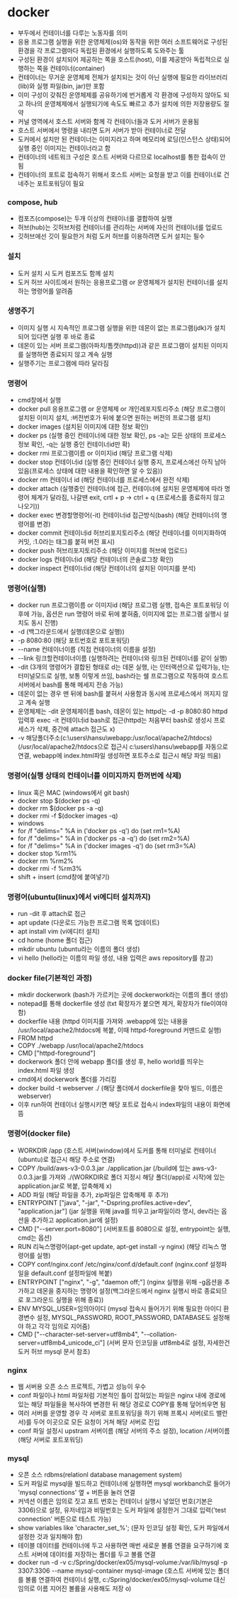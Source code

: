 # docker
- 부두에서 컨테이너를 다루는 노동자를 의미
- 응용 프로그램 실행을 위한 운영체제(os)와 동작을 위한 여러 소프트웨어로 구성된 환경을 각 프로그램마다 독립된 환경에서 실행하도록 도와주는 툴
- 구성된 환경이 설치되어 제공하는 쪽을 호스트(host), 이를 제공받아 독립적으로 실행하는 쪽을 컨테이너(container)
- 컨테이너는 무거운 운영체제 전체가 설치되는 것이 아닌 실행에 필요한 라이브러리(lib)와 실행 파일(bin, jar)만 포함
- 이미 구성이 갖춰진 운영체제를 공유하기에 번거롭게 각 환경에 구성하지 않아도 되고 하나의 운영체제에서 실행되기에 속도도 빠르고 추가 설치에 의한 저장용량도 절약
- 커널 영역에서 호스트 서버와 함께 각 컨테이너들과 도커 서버가 운용됨
- 호스트 서버에서 명령을 내리면 도커 서버가 받아 컨테이너로 전달
- 도커에서 설치만 된 컨테이너는 이미지라고 하며 메모리에 로딩(인스턴스 상태)되어 실행 중인 이미지는 컨테이너라고 함
- 컨테이너의 네트워크 구성은 호스트 서버와 다르므로 localhost를 통한 접속이 안됨
- 컨테이너의 포트로 접속하기 위해서 호스트 서버는 요청을 받고 이를 컨테이너로 건네주는 포트포워딩이 필요

### compose, hub
- 컴포즈(compose)는 두개 이상의 컨테이너를 결합하여 실행
- 허브(hub)는 깃허브처럼 컨테이너를 관리하는 서버에 자신의 컨테이너를 업로드
- 깃허브에선 깃이 필요한거 처럼 도커 허브를 이용하려면 도커 설치는 필수

### 설치
- 도커 설치 시 도커 컴포즈도 함께 설치
- 도커 허브 사이트에서 원하는 응용프로그램 or 운영체제가 설치된 컨테이너를 설치하는 명령어를 알려줌

### 생명주기
- 이미지 실행 시 지속적인 프로그램 실행을 위한 데몬이 없는 프로그램(jdk)가 설치되어 있다면 실행 후 바로 종료
- 데몬이 있는 서버 프로그램(아파치/톰캣(httpd))과 같은 프로그램이 설치된 이미지를 실행하면 종료되지 않고 계속 실행
- 실행주기는 프로그램에 따라 달라짐

### 명령어
- cmd창에서 실행
- docker pull 응용프로그램 or 운영체제 or 개인레포지토리주소 (해당 프로그램이 설치된 이미지 설치, :버전번호가 뒤에 붙으면 원하는 버전의 프로그램 설치)
- docker images (설치된 이미지에 대한 정보 확인)
- docker ps (실행 중인 컨테이너에 대한 정보 확인, ps -a는 모든 상태의 프로세스 정보 확인, -q는 실행 중인 컨테이너id만 확)
- docker rmi 프로그램이름 or 이미지id (해당 프로그램 삭제)
- docker stop 컨테이너id (실행 중인 컨테이너 실행 중지, 프로세스에선 아직 남아있음(프로세스 상태에 대한 내용을 확인하면 알 수 있음))
- docker rm 컨테이너 id (해당 컨테이너를 프로세스에서 완전 삭제)
- docker attach (실행중인 컨테이너에 접근, 컨테이너에 설치된 운영체제에 따라 명령어 체계가 달라짐, 나갈땐 exit, crtl + p -> ctrl + q (프로세스를 종료하지 않고 나오기))
- docker exec 변경할명령어(-it) 컨테이너id 접근방식(bash) (해당 컨테이너의 명령어를 변경)
- docker commit 컨테이너id 허브리포지토리주소 (해당 컨테이너를 이미지화하여 커밋, :1.0라는 태그를 붙혀 버전 표시)
- docker push 허브리포지토리주소 (해당 이미지를 허브에 업로드)
- docker logs 컨테이너id (해당 컨테이너의 콘솔로그창 확인)
- docker inspect 컨테이너id (해당 컨테이너의 설치된 이미지를 분석)

### 명령어(실행)
- docker run 프로그램이름 or 이미지id (해당 프로그램 실행, 접속은 포트포워딩 이후에 가능, 옵션은 run 명령어 바로 뒤에 붙혀줌, 이미지에 없는 프로그램 실행시 설치도 동시 진행)
- -d (백그라운드에서 실행(데몬으로 실행))
- -p 8080:80 (해당 포트번호로 포트포워딩)
- --name 컨테이너이름 (직접 컨테이너의 이름을 설정)
- --link 링크할컨테이너이름 (실행하려는 컨테이너와 링크된 컨테이너를 같이 실행)
- -dit (3개의 명령어가 결합된 형태로 d는 데몬 실행, i는 인터랙션으로 입력가능, t는 터미널모드로 실행, 보통 이렇게 쓰임, bash라는 쉘 프로그램으로 작동하여 호스트 서버에서 bash를 통해 메세지 전송 가능)
- 데몬이 없는 경우 맨 뒤에 bash를 붙혀서 사용함과 동시에 프로세스에서 꺼지지 않고 계속 실행
- 운영체제는 -dit 운영체제이름 bash, 데몬이 있는 httpd는 -d -p 8080:80 httpd 입력후 exec -it 컨테이너id bash로 접근(httpd는 처음부터 bash로 생성시 프로세스가 삭제, 중간에 attach 접근도 x)
- -v 해당폴더주소(c:\users\hansu\webapp:/usr/local/apache2/htdocs) (/usr/local/apache2/htdocs으로 접근시 c:\users\hansu\webapp를 자동으로 연결, webapp에 index.html파일 생성하면 포트주소로 접근시 해당 파일 띄움)

### 명령어(실행 상태의 컨테이너를 이미지까지 한꺼번에 삭제)
- linux 혹은 MAC (windows에서 git bash)
- docker stop $(docker ps -q)
- docker rm $(docker ps -a -q)
- docker rmi -f $(docker images -q)
- windows
- for /f "delims=" %A in ('docker ps -q') do (set rm1=%A)
- for /f "delims=" %A in ('docker ps -a -q') do (set rm2=%A)
- for /f "delims=" %A in ('docker images -q') do (set rm3=%A)
- docker stop %rm1%
- docker rm %rm2%
- docker rmi -f %rm3%
- shift + insert (cmd창에 붙여넣기)

### 명령어(ubuntu(linux)에서 vi에디터 설치까지)
- run -dit 후 attach로 접근
- apt update (다운로드 가능한 프로그램 목록 업데이트)
- apt install vim (vi에디터 설치)
- cd home (home 폴더 접근)
- mkdir ubuntu (ubuntu라는 이름의 폴더 생성)
- vi hello (hello라는 이름의 파일 생성, 내용 입력은 aws repository를 참고)

### docker file(기본적인 과정)
- mkdir dockerwork (bash가 가르키는 곳에 dockerwork라는 이름의 폴더 생성)
- notepad를 통해 dockerfile 생성 (txt 확장자가 붙으면 제거, 확장자가 file이여야 함)
- dockerfile 내용 (httpd 이미지를 가져와 .webapp에 있는 내용을 /usr/local/apache2/htdocs에 복붙, 이때 httpd-foreground 커맨드로 실행)
- FROM httpd
- COPY ./webapp /usr/local/apache2/htdocs
- CMD ["httpd-foreground"]
- dockerwork 폴더 안에 webapp 폴더를 생성 후, hello world를 띄우는 index.html 파일 생성
- cmd에서 dockerwork 폴더를 가리킴
- docker build -t webserver ./ (해당 폴더에서 dockerfile을 찾아 빌드, 이름은 webserver)
- 이후 run하여 컨테이너 실행시키면 해당 포트로 접속시 index파일의 내용이 화면에 뜸

### 명령어(docker file)
- WORKDIR /app (호스트 서버(window)에서 도커를 통해 터미널로 컨테이너(ubuntu)로 접근시 해당 주소로 연결)
- COPY /build/aws-v3-0.0.3.jar ./application.jar (/build에 있는 aws-v3-0.0.3.jar를 가져와 ./(WORKDIR로 폴더 지정시 해당 폴더(/app)로 시작)에 있는 application.jar로 복붙, 압축해제 x)
- ADD 파일 (해당 파일을 추가, zip파일은 압축해제 후 추가)
- ENTRYPOINT ["java",  "-jar", "-Dspring.profiles.active=dev", "application.jar"] (jar 실행을 위해 java를 띄우고 jar파일이라 명시, dev라는 옵션을 추가하고 application.jar에 설정)
- CMD ["--server.port=8080"] (서버포트를 8080으로 설정, entrypoint는 실행, cmd는 옵션)
- RUN 리눅스명령어(apt-get update, apt-get install -y nginx) (해당 리눅스 명령어를 실행)
- COPY conf/nginx.conf /etc/nginx/conf.d/default.conf (nginx.conf 설정파일을 default.conf 설정파일에 복붙)
- ENTRYPOINT ["nginx", "-g", "daemon off;"] (nginx 실행을 위해 -g옵션을 추가하고 데몬을 중지하는 명령어 설정(백그라운드에서 nginx 실행시 바로 종료되므로 포그라운드 실행을 위해 종료))
- ENV MYSQL_USER=임의아이디 (mysql 접속시 들어가기 위해 필요한 아이디 환경변수 설정, MYSQL_PASSWORD, ROOT_PASSWORD, DATABASE도 설정해야 하고 각각 임의로 지어줌)
- CMD ["--character-set-server=utf8mb4", "--collation-server=utf8mb4_unicode_ci"] (서버 문자 인코딩을 utf8mb4로 설정, 자세한건 도커 허브 mysql 문서 참조)

### nginx
- 웹 서버용 오픈 소스 프로젝트, 가볍고 성능이 우수
- conf 파일이나 html 파일처럼 기본적인 틀이 잡혀있는 파일은 nginx 내에 경로에 있는 해당 파일들을 복사하여 변경한 뒤 해당 경로로 COPY를 통해 덮어씌우면 됨
- 여러 서버를 운영할 경우 각 서버로 포트포워딩을 하기 위해 프록시 서버(로드 밸런서)를 두어 이곳으로 모든 요청이 거쳐 해당 서버로 진입
- conf 파일 설정시 upstram 서버이름 (해당 서버의 주소 설정), location /서버이름 (해당 서버로 포트포워딩)

### mysql
- 오픈 소스 rdbms(relationl database management system)
- 도커 파일로 mysql을 빌드하고 컨테이너에 실행하면 mysql workbanch로 들어가 'mysql connections' 옆 + 버튼을 눌러 연결
- 커넥션 이름은 임의로 짓고 포트 번호는 컨테이너 실행시 넣었던 번호(기본은 3306)으로 설정, 유저네임과 비밀번호는 도커 파일에 설정한거 그대로 입력('test connection' 버튼으로 테스트 가능)
- show variables like 'character_set_%'; (문자 인코딩 설정 확인, 도커 파일에서 설정한 것과 일치해야 함)
- 테이블 데이터를 컨테이너에 두고 사용하면 매번 새로운 볼륨 연결을 요구하기에 호스트 서버에 데이터를 저장하는 폴더를 두고 볼륨 연결
- docker run -d -v c:/Spring/docker/ex05/mysql-volume:/var/lib/mysql -p 3307:3306 --name mysql-container mysql-image (호스트 서버에 있는 폴더를 볼륨 연결하여 컨테이너 실행, c:/Spring/docker/ex05/mysql-volume 대신 임의로 이름 지어진 볼륨을 사용해도 저장 o)
